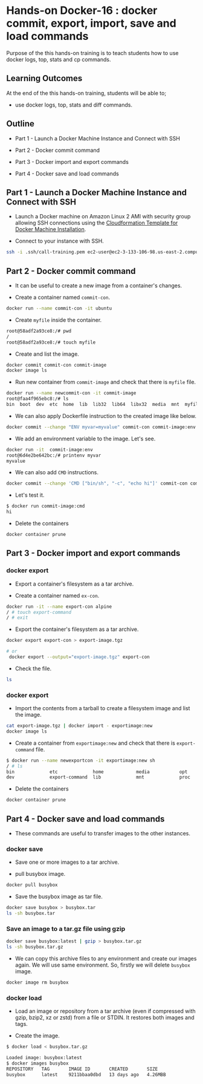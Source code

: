 # Hands-on Docker-16 : docker commit, export, import, save and load commands

Purpose of the this hands-on training is to teach students how to use docker logs, top, stats and cp commands.

## Learning Outcomes

At the end of the this hands-on training, students will be able to;

- use docker logs, top, stats and diff commands.

## Outline

- Part 1 - Launch a Docker Machine Instance and Connect with SSH

- Part 2 - Docker commit command

- Part 3 - Docker import and export commands

- Part 4 - Docker save and load commands

## Part 1 - Launch a Docker Machine Instance and Connect with SSH

- Launch a Docker machine on Amazon Linux 2 AMI with security group allowing SSH connections using the [Cloudformation Template for Docker Machine Installation](../S1A-docker-01-installing-on-ec2-linux2/docker-installation-template.yml).

- Connect to your instance with SSH.

```bash
ssh -i .ssh/call-training.pem ec2-user@ec2-3-133-106-98.us-east-2.compute.amazonaws.com
```

## Part 2 - Docker commit command

- It can be useful to create a new image from a container's changes.

- Create a container named `commit-con`.

```bash
docker run --name commit-con -it ubuntu
```

- Create `myfile` inside the container.

```bash
root@58adf2a93ce8:/# pwd
/
root@58adf2a93ce8:/# touch myfile
```

- Create and list the image.

```bash
docker commit commit-con commit-image
docker image ls
```

- Run new container from `commit-image` and check that there is `myfile` file.

```bash
docker run --name newcommit-con -it commit-image
root@faa4f965ebc8:/# ls
bin  boot  dev  etc  home  lib  lib32  lib64  libx32  media  mnt  myfile  opt  proc  root  run  sbin  srv  sys  tmp  usr  var
```

- We can also apply Dockerfile instruction to the created image like below.

```bash
docker commit --change "ENV myvar=myvalue" commit-con commit-image:env
```

- We add an environment variable to the image. Let's see.

```bash
docker run -it  commit-image:env
root@6d4e2be642bc:/# printenv myvar
myvalue
```

- We can also add `CMD` instructions.

```bash
docker commit --change 'CMD ["bin/sh", "-c", "echo hi"]' commit-con commit-image:cmd
```

- Let's test it.

```bash
$ docker run commit-image:cmd
hi
```

- Delete the containers

```bash
docker container prune
```

## Part 3 - Docker import and export commands

### docker export

- Export a container's filesystem as a tar archive.

- Create a container named `ex-con`.

```bash
docker run -it --name export-con alpine
/ # touch export-command
/ # exit
```

- Export the container's filesystem as a tar archive.

```bash
docker export export-con > export-image.tgz

# or
 docker export --output="export-image.tgz" export-con
```

- Check the file.

```bash
ls
```

### docker export

- Import the contents from a tarball to create a filesystem image and list the image.

```bash
cat export-image.tgz | docker import - exportimage:new
docker image ls
```

- Create a container from `exportimage:new` and check that there is `export-command` file.

```bash
$ docker run --name newexportcon -it exportimage:new sh
/ # ls
bin             etc             home            media           opt             root            sbin            sys             usr
dev             export-command  lib             mnt             proc            run             srv             tmp             var
```

- Delete the containers

```bash
docker container prune
```

## Part 4 - Docker save and load commands

- These commands are useful to transfer images to the other instances.

### docker save

- Save one or more images to a tar archive.

- pull busybox image.

```bash
docker pull busybox
```

- Save the busybox image as tar file.

```bash
docker save busybox > busybox.tar
ls -sh busybox.tar
```

### Save an image to a tar.gz file using gzip

```bash
docker save busybox:latest | gzip > busybox.tar.gz
ls -sh busybox.tar.gz
```

- We can copy this archive files to any environment and create our images again. We will use same environment. So, firstly we will delete `busybox` image.

```bash
docker image rm busybox
```

### docker load

- Load an image or repository from a tar archive (even if compressed with gzip, bzip2, xz or zstd) from a file or STDIN. It restores both images and tags.

- Create the image.

```bash
$ docker load < busybox.tar.gz

Loaded image: busybox:latest
$ docker images busybox
REPOSITORY   TAG       IMAGE ID       CREATED       SIZE
busybox      latest    9211bbaa0dbd   13 days ago   4.26MBB
```